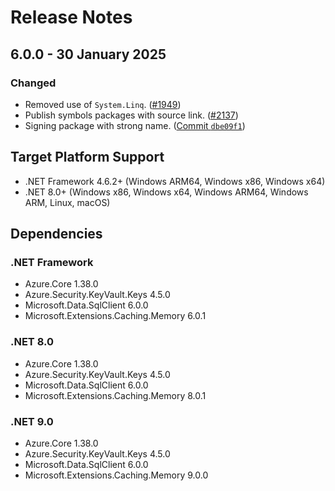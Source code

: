# Release Notes

## 6.0.0 - 30 January 2025

### Changed

- Removed use of `System.Linq`.
  ([#1949](https://github.com/dotnet/SqlClient/pull/1949))
- Publish symbols packages with source link.
  ([#2137](https://github.com/dotnet/SqlClient/pull/2137))
- Signing package with strong name.
  ([Commit `dbe09f1`](https://github.com/dotnet/SqlClient/commit/dbe09f1152f448ec7b6037579d9bcbf98b016fce))

## Target Platform Support

- .NET Framework 4.6.2+ (Windows ARM64, Windows x86, Windows x64)
- .NET 8.0+ (Windows x86, Windows x64, Windows ARM64, Windows ARM, Linux, macOS)

## Dependencies

### .NET Framework

- Azure.Core 1.38.0
- Azure.Security.KeyVault.Keys 4.5.0
- Microsoft.Data.SqlClient 6.0.0
- Microsoft.Extensions.Caching.Memory 6.0.1

### .NET 8.0

- Azure.Core 1.38.0
- Azure.Security.KeyVault.Keys 4.5.0
- Microsoft.Data.SqlClient 6.0.0
- Microsoft.Extensions.Caching.Memory 8.0.1

### .NET 9.0

- Azure.Core 1.38.0
- Azure.Security.KeyVault.Keys 4.5.0
- Microsoft.Data.SqlClient 6.0.0
- Microsoft.Extensions.Caching.Memory 9.0.0
